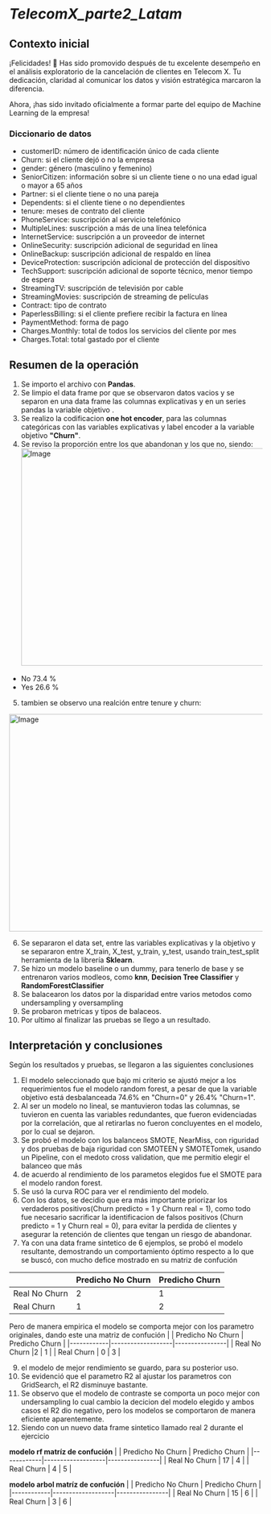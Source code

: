 # *TelecomX_parte2_Latam*

## Contexto inicial
¡Felicidades! 🎉 Has sido promovido después de tu excelente desempeño en el análisis exploratorio de la cancelación de clientes en Telecom X. Tu dedicación, claridad al comunicar los datos y visión estratégica marcaron la diferencia.

Ahora, ¡has sido invitado oficialmente a formar parte del equipo de Machine Learning de la empresa!

### Diccionario de datos
- customerID: número de identificación único de cada cliente
- Churn: si el cliente dejó o no la empresa
- gender: género (masculino y femenino)
- SeniorCitizen: información sobre si un cliente tiene o no una edad igual o mayor a 65 años
- Partner: si el cliente tiene o no una pareja
- Dependents: si el cliente tiene o no dependientes
- tenure: meses de contrato del cliente
- PhoneService: suscripción al servicio telefónico
- MultipleLines: suscripción a más de una línea telefónica
- InternetService: suscripción a un proveedor de internet
- OnlineSecurity: suscripción adicional de seguridad en línea
- OnlineBackup: suscripción adicional de respaldo en línea
- DeviceProtection: suscripción adicional de protección del dispositivo
- TechSupport: suscripción adicional de soporte técnico, menor tiempo de espera
- StreamingTV: suscripción de televisión por cable
- StreamingMovies: suscripción de streaming de películas
- Contract: tipo de contrato
- PaperlessBilling: si el cliente prefiere recibir la factura en línea
- PaymentMethod: forma de pago
- Charges.Monthly: total de todos los servicios del cliente por mes
- Charges.Total: total gastado por el cliente

## Resumen de la operación
1. Se importo el archivo con <b>Pandas</b>.
2. Se limpio el data frame por que se observaron datos vacios y se separon en una data frame las columnas explicativas y en un series pandas la variable objetivo .
3. Se realizo la codificacion <b>one hot encoder</b>, para las columnas categóricas con las variables explicativas y label encoder a la variable objetivo <b>"Churn"</b>.
4. Se reviso la proporción entre los que abandonan y los que no, siendo:
   <img width="580" height="432" alt="Image" src="https://github.com/user-attachments/assets/25fdbdbe-be78-45da-8433-ab43562a33f8" />

  - No     73.4 %
  - Yes    26.6 %
5. tambien se observo una realción entre tenure y churn:
<img width="562" height="432" alt="Image" src="https://github.com/user-attachments/assets/44eda5e3-b412-4f99-b1ac-063f093b0bdd" />

6. Se separaron el data set, entre las variables explicativas y la objetivo y se separaron entre X_train, X_test, y_train, y_test, usando train_test_split herramienta de la librería <b>Sklearn</b>.
7. Se hizo un modelo baseline o un dummy, para tenerlo de base y se entrenaron varios modleos, como <b>knn</b>, <b>Decision Tree Classifier</b> y <b>RandomForestClassifier</b>
8. Se balacearon los datos por la disparidad entre varios metodos como undersampling y oversampling
9. Se probaron metricas y tipos de balaceos.
10. Por ultimo al finalizar las pruebas se llego a un resultado.

## **Interpretación y conclusiones**
Según los resultados y pruebas, se llegaron a las siguientes conclusiones

1. El modelo seleccionado que bajo mi criterio se ajustó mejor a los requerimientos fue el modelo random forest, a pesar de que la variable objetivo está desbalanceada 74.6% en "Churn=0" y 26.4% "Churn=1".
2. Al ser un modelo no lineal, se mantuvieron todas las columnas, se tuvieron en cuenta las variables redundantes, que fueron evidenciadas por la correlación, que al retirarlas no fueron concluyentes en el modelo, por lo cual se dejaron.
3. Se probó el modelo con los balanceos SMOTE, NearMiss, con riguridad y dos pruebas de baja riguridad con SMOTEEN y SMOTETomek, usando un Pipeline, con el medoto cross validation, que me permitio elegir el balanceo que más 
4. de acuerdo al rendimiento de los parametos elegidos fue el SMOTE para el modelo randon forest.
5. Se usó la curva ROC para ver el rendimiento del modelo.
6. Con los datos, se decidio que era más importante priorizar los verdaderos positivos(Churn predicto = 1 y Churn real = 1), como todo fue necesario sacrificar la identificacion de falsos positivos (Churn predicto = 1 y Churn real = 0), para evitar la perdida de clientes y asegurar la retención de clientes que tengan un riesgo de abandonar.
7. Ya con una data frame sintetico de 6 ejemplos, se probó el modelo resultante, demostrando un comportamiento óptimo respecto a lo que se buscó, con mucho defice mostrado en su matriz de confución

|            | Predicho No Churn | Predicho Churn |
|------------|-------------------|----------------|
| Real No Churn | 2             | 1          |
| Real Churn    | 1              | 2           |

Pero de manera empirica el modelo se comporta mejor con los parametro originales, dando este una matriz de confución
|            | Predicho No Churn | Predicho Churn |
|------------|-------------------|----------------|
| Real No Churn |2             | 1            |
| Real Churn    | 0              | 3            |

9. el modelo de mejor rendimiento se guardo, para su posterior uso.
10. Se evidenció que el parametro R2 al ajustar los parametros con GridSearch, el R2 disminuye bastante.
11. Se observo que el modelo de contraste se comporta un poco mejor con undersampling lo cual cambio la decicion del modelo elegido y ambos casos el R2 dio negativo, pero los modelos se comportaron de manera eficiente aparentemente.
12. Siendo con un nuevo data frame sintetico llamado real 2 durante el ejercicio

<b>modelo rf matríz de confución</b>
|            | Predicho No Churn | Predicho Churn |
|------------|-------------------|----------------|
| Real No Churn | 17             | 4            |
| Real Churn    | 4              | 5            |

<b>modelo arbol matríz de confución</b>
|            | Predicho No Churn | Predicho Churn |
|------------|-------------------|----------------|
| Real No Churn | 15              | 6           |
| Real Churn    | 3              | 6            |

